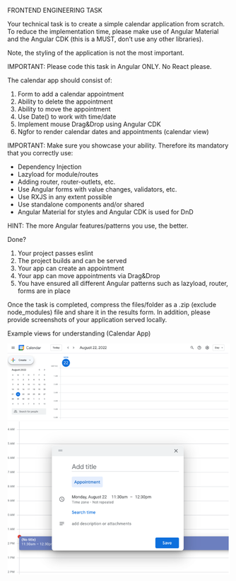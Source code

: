 FRONTEND ENGINEERING TASK

Your technical task is to create a simple calendar application from scratch. To reduce the implementation time, please make use of Angular Material and the Angular CDK (this is a MUST, don’t use any other libraries).

Note, the styling of the application is not the most important.

IMPORTANT: Please code this task in Angular ONLY. No React please.

The calendar app should consist of:

1.	Form to add a calendar appointment
2.	Ability to delete the appointment
3.	Ability to move the appointment
4.	Use Date() to work with time/date
5.	Implement mouse Drag&Drop using Angular CDK
6.	Ngfor to render calendar dates and appointments (calendar view)

IMPORTANT: Make sure you showcase your ability. Therefore its mandatory that you correctly use:

-	Dependency Injection
-	Lazyload for module/routes
-	Adding router, router-outlets, etc.
-	Use Angular forms with value changes, validators, etc.
-	Use RXJS in any extent possible
-	Use standalone components and/or shared
-	Angular Material for styles and Angular CDK is used for DnD

HINT: The more Angular features/patterns you use, the better.

Done?

1.	Your project passes eslint
2.	The project builds and can be served
3.	Your app can create an appointment
4.	Your app can move appointments via Drag&Drop
5.	You have ensured all different Angular patterns such as lazyload, router, forms are in place



Once the task is completed, compress the files/folder as a .zip (exclude node_modules) file and share it in the results form. In addition, please provide screenshots of your application served locally.



Example views for understanding (Calendar App)

 <img width="1200" src="https://github.com/Deveshjoshi101/StudyPal/blob/master/Projects/Applications/calendar-app/Example1.png" alt="Example1">
 <img width="1200" src="https://github.com/Deveshjoshi101/StudyPal/blob/master/Projects/Applications/calendar-app/Example2.png" alt="Example2">


 

